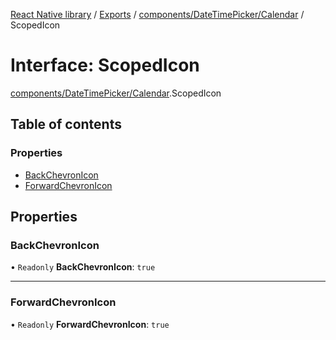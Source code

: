 [React Native library](../index.md) / [Exports](../modules.md) / [components/DateTimePicker/Calendar](../modules/components_DateTimePicker_Calendar.md) / ScopedIcon

# Interface: ScopedIcon

[components/DateTimePicker/Calendar](../modules/components_DateTimePicker_Calendar.md).ScopedIcon

## Table of contents

### Properties

- [BackChevronIcon](components_DateTimePicker_Calendar.ScopedIcon.md#backchevronicon)
- [ForwardChevronIcon](components_DateTimePicker_Calendar.ScopedIcon.md#forwardchevronicon)

## Properties

### BackChevronIcon

• `Readonly` **BackChevronIcon**: ``true``

___

### ForwardChevronIcon

• `Readonly` **ForwardChevronIcon**: ``true``

